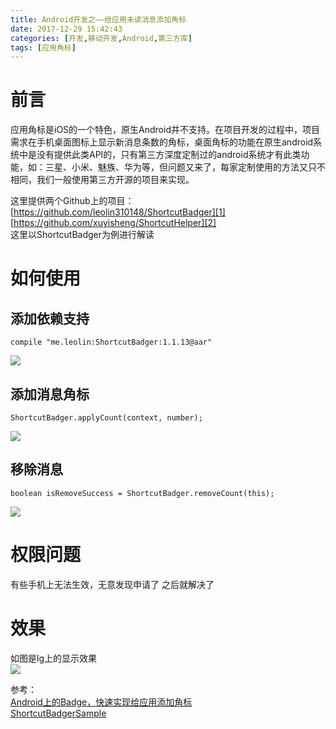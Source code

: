 ```yaml
---
title: Android开发之——给应用未读消息添加角标
date: 2017-12-29 15:42:43
categories: [开发,移动开发,Android,第三方库]
tags: [应用角标]
---
```

# 前言

应用角标是iOS的一个特色，原生Android并不支持。在项目开发的过程中，项目需求在手机桌面图标上显示新消息条数的角标，桌面角标的功能在原生android系统中是没有提供此类API的，只有第三方深度定制过的android系统才有此类功能，如：三星、小米、魅族、华为等，但问题又来了，每家定制使用的方法又只不相同，我们一般使用第三方开源的项目来实现。  

这里提供两个Github上的项目：  
[https://github.com/leolin310148/ShortcutBadger][1]     
[https://github.com/xuyisheng/ShortcutHelper][2]   
这里以ShortcutBadger为例进行解读   
<!--more-->

# 如何使用  
## 添加依赖支持 

	compile "me.leolin:ShortcutBadger:1.1.13@aar"
![][3]
## 添加消息角标

	ShortcutBadger.applyCount(context, number);
![][4]
## 移除消息 

	boolean isRemoveSuccess = ShortcutBadger.removeCount(this);	

![][5]
# 权限问题
有些手机上无法生效，无意发现申请了 <uses-permission android:name="android.permission.INTERNET" /> 之后就解决了

# 效果 
如图是lg上的显示效果  
![][6]    

参考：   
[Android上的Badge，快速实现给应用添加角标][7]   
[ShortcutBadgerSample][8]
  

[1]: https://github.com/leolin310148/ShortcutBadger
[2]: https://github.com/xuyisheng/ShortcutHelper
[3]: http://p0kng3270.bkt.clouddn.com/shortcut.png
[4]: http://p0kng3270.bkt.clouddn.com/shortcut-add.png
[5]: http://p0kng3270.bkt.clouddn.com/shortcut-reduce.png
[6]: http://p0kng3270.bkt.clouddn.com/lg.png
[7]: https://www.cnblogs.com/dmtyoung/p/6477531.html
[8]: https://github.com/PGzxc/ShortcutBadgerSample
